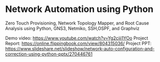 # Network Automation using Python
Zero Touch Provisioning, Network Topology Mapper, and Root Cause Analysis using Python, GNS3, Netmiko, SSH,OSPF, and Graphviz


Demo video: https://www.youtube.com/watch?v=Yg2ciii1YOo
Project Report: https://online.flippingbook.com/view/804315036/
Project PPT: https://www.slideshare.net/slideshow/network-auto-configuration-and-correction-using-python-pptx/270446761
